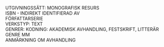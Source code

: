 

UTGIVNINGSSÄTT: MONOGRAFISK RESURS  
ISBN - INDIREKT IDENTIFIERAD AV  
FÖRFATTARSERIE  
VERKSTYP: TEXT  
GENRER: KODNING: AKADEMISK AVHANDLING, FESTSKRIFT, LITTERÄR GENRE MM  
ANMÄRKNING OM AVHANDLING
